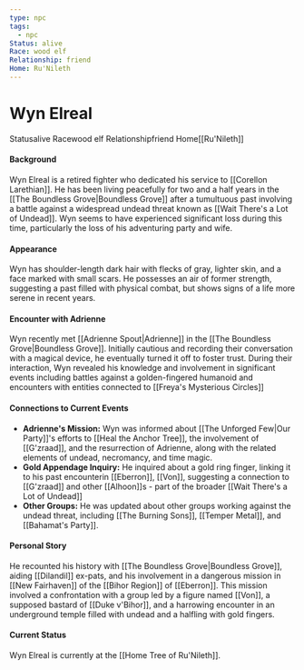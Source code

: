```yaml
---
type: npc
tags:
  - npc
Status: alive
Race: wood elf
Relationship: friend
Home: Ru'Nileth
---
```

# Wyn Elreal
<span class="dataview inline-field"><span class="inline-field-key">Status</span><span class="inline-field-value">alive</span></span>
<span class="dataview inline-field"><span class="inline-field-key">Race</span><span class="inline-field-value">wood elf</span></span>
<span class="dataview inline-field"><span class="inline-field-key">Relationship</span><span class="inline-field-value">friend</span></span>
<span class="dataview inline-field"><span class="inline-field-key">Home</span><span class="inline-field-value">[[Ru'Nileth]]</span></span>

#### Background
Wyn Elreal is a retired fighter who dedicated his service to [[Corellon Larethian]]. He has been living peacefully for two and a half years in the [[The Boundless Grove|Boundless Grove]] after a tumultuous past involving a battle against a widespread undead threat known as [[Wait There's a Lot of Undead]]. Wyn seems to have experienced significant loss during this time, particularly the loss of his adventuring party and wife.

#### Appearance
Wyn has shoulder-length dark hair with flecks of gray, lighter skin, and a face marked with small scars. He possesses an air of former strength, suggesting a past filled with physical combat, but shows signs of a life more serene in recent years.

#### Encounter with Adrienne
Wyn recently met [[Adrienne Spout|Adrienne]] in the [[The Boundless Grove|Boundless Grove]]. Initially cautious and recording their conversation with a magical device, he eventually turned it off to foster trust. During their interaction, Wyn revealed his knowledge and involvement in significant events including battles against a golden-fingered humanoid and encounters with entities connected to [[Freya's Mysterious Circles]]

#### Connections to Current Events
- **Adrienne's Mission:** Wyn was informed about [[The Unforged Few|Our Party]]'s efforts to [[Heal the Anchor Tree]], the involvement of [[G'zraad]], and the resurrection of Adrienne, along with the related elements of undead, necromancy, and time magic.
- **Gold Appendage Inquiry:** He inquired about a gold ring finger, linking it to his past encounterin [[Eberron]], [[Von]], suggesting a connection to [[G'zraad]] and other [[Alhoon]]s - part of the broader [[Wait There's a Lot of Undead]]
- **Other Groups:** He was updated about other groups working against the undead threat, including [[The Burning Sons]], [[Temper Metal]], and [[Bahamat's Party]].

#### Personal Story
He recounted his history with [[The Boundless Grove|Boundless Grove]], aiding [[Dilandil]] ex-pats, and his involvement in a dangerous mission in [[New Fairhaven]] of the [[Bihor Region]] of [[Eberron]]. This mission involved a confrontation with a group led by a figure named [[Von]], a supposed bastard of [[Duke v'Bihor]], and a harrowing encounter in an underground temple filled with undead and a halfling with gold fingers.

#### Current Status
Wyn Elreal is currently at the [[Home Tree of Ru'Nileth]].